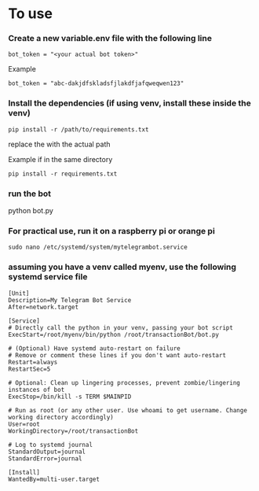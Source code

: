 # To use
### Create a new variable.env file with the following line
```
bot_token = "<your actual bot token>"
```
Example
```
bot_token = "abc-dakjdfskladsfjlakdfjafqweqwen123" 
```

### Install the dependencies (if using venv, install these inside the venv)
```
pip install -r /path/to/requirements.txt
```
replace the with the actual path

Example if in the same directory
```
pip install -r requirements.txt
```
### run the bot 
python bot.py

### For practical use, run it on a raspberry pi or orange pi
```
sudo nano /etc/systemd/system/mytelegrambot.service
```
### assuming you have a venv called myenv, use the following systemd service file

```
[Unit]
Description=My Telegram Bot Service
After=network.target

[Service]
# Directly call the python in your venv, passing your bot script
ExecStart=/root/myenv/bin/python /root/transactionBot/bot.py

# (Optional) Have systemd auto-restart on failure
# Remove or comment these lines if you don't want auto-restart
Restart=always
RestartSec=5

# Optional: Clean up lingering processes, prevent zombie/lingering instances of bot
ExecStop=/bin/kill -s TERM $MAINPID

# Run as root (or any other user. Use whoami to get username. Change working directory accordingly)
User=root
WorkingDirectory=/root/transactionBot

# Log to systemd journal
StandardOutput=journal
StandardError=journal

[Install]
WantedBy=multi-user.target
```
